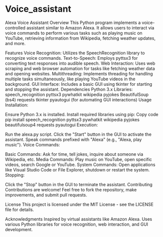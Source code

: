# Voice_assistant
Alexa Voice Assistant
Overview
This Python program implements a voice-controlled assistant similar to Amazon Alexa. It allows users to interact via voice commands to perform various tasks such as playing music on YouTube, retrieving information from Wikipedia, fetching weather updates, and more.

Features
Voice Recognition: Utilizes the SpeechRecognition library to recognize voice commands.
Text-to-Speech: Employs pyttsx3 for converting text responses into audible speech.
Web Interaction: Uses web scraping and web browser automation for tasks like fetching weather data and opening websites.
Multithreading: Implements threading for handling multiple tasks simultaneously, like playing YouTube videos in the background.
GUI Interface: Includes a basic GUI using tkinter for starting and stopping the assistant.
Dependencies
Python 3.x
Libraries:
speech_recognition
pyttsx3
pywhatkit
wikipedia
pyjokes
BeautifulSoup (bs4)
requests
tkinter
pyautogui (for automating GUI interactions)
Usage
Installation:

Ensure Python 3.x is installed.
Install required libraries using pip:
Copy code
pip install speech_recognition pyttsx3 pywhatkit wikipedia pyjokes beautifulsoup4 requests pyautogui
Execution:

Run the alexa.py script.
Click the "Start" button in the GUI to activate the assistant.
Speak commands prefixed with "Alexa" (e.g., "Alexa, play music").
Voice Commands:

Basic Commands: Ask for time, tell jokes, inquire about someone via Wikipedia, etc.
Media Commands: Play music on YouTube, open specific videos, search Google or YouTube.
System Commands: Open applications like Visual Studio Code or File Explorer, shutdown or restart the system.
Stopping:

Click the "Stop" button in the GUI to terminate the assistant.
Contributing
Contributions are welcome! Feel free to fork the repository, make improvements, and submit pull requests.

License
This project is licensed under the MIT License - see the LICENSE file for details.

Acknowledgments
Inspired by virtual assistants like Amazon Alexa.
Uses various Python libraries for voice recognition, web interaction, and GUI development.
